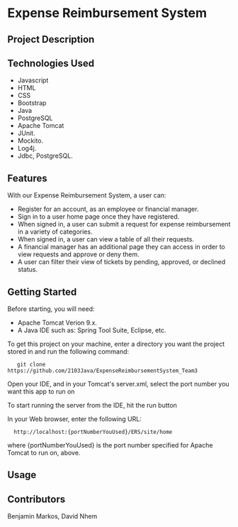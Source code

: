 # Expense Reimbursement System

## Project Description


## Technologies Used
* Javascript
* HTML
* CSS
* Bootstrap
* Java
* PostgreSQL
* Apache Tomcat
* JUnit.
* Mockito.
* Log4j.
* Jdbc, PostgreSQL.
## Features
With our Expense Reimbursement System, a user can:

* Register for an account, as an employee or financial manager.
* Sign in to a user home page once they have registered.
* When signed in, a user can submit a request for expense reimbursement in a variety of categories.
* When signed in, a user can view a table of all their requests.
* A financial manager has an additional page they can access in order to view requests and approve or deny them.
* A user can filter their view of tickets by pending, approved, or declined status.

## Getting Started

Before starting, you will need:
* Apache Tomcat Verion 9.x.
* A Java IDE such as: Spring Tool Suite, Eclipse, etc.

To get this project on your machine, enter a directory you want the project stored in and run the following command:

       git clone https://github.com/2103Java/ExpenseReimbursementSystem_Team3 
       
Open your IDE, and in your Tomcat's server.xml, select the port number you want this app to run on

To start running the server from the IDE, hit the run button

In your Web browser, enter the following URL:

      http://localhost:{portNumberYouUsed}/ERS/site/home

where {portNumberYouUsed} is the port number specified for Apache Tomcat to run on, above.


## Usage

## Contributors
Benjamin Markos, David Nhem
   
